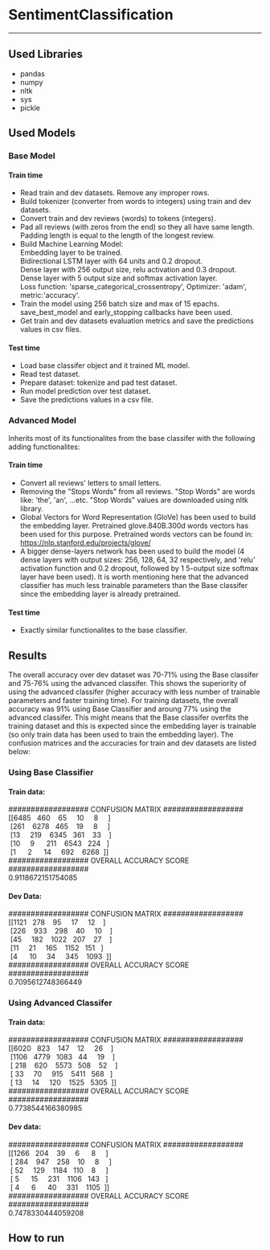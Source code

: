 # SentimentClassification
--------------------------


## Used Libraries
- pandas
- numpy
- nltk
- sys
- pickle

## Used Models  
### Base Model  
#### Train time  
- Read train and dev datasets. Remove any improper rows.  
- Build tokenizer (converter from words to integers) using train and dev datasets.  
- Convert train and dev reviews (words) to tokens (integers).  
- Pad all reviews (with zeros from the end) so they all have same length. Padding length is equal to the length of the longest review.  
- Build Machine Learning Model:  
  Embedding layer to be trained.  
  Bidirectional LSTM layer with 64 units and 0.2 dropout.  
  Dense layer with 256 output size, relu activation and 0.3 dropout.  
  Dense layer with 5 output size and softmax activation layer.  
  Loss function: 'sparse_categorical_crossentropy', Optimizer: 'adam', metric:'accuracy'.
- Train the model using 256 batch size and max of 15 epachs. save_best_model and early_stopping callbacks have been used.  
- Get train and dev datasets evaluation metrics and save the predictions values in csv files.
#### Test time  
- Load base classifer object and it trained ML model.
- Read test dataset.
- Prepare dataset: tokenize and pad test dataset.
- Run model prediction over test dataset.
- Save the predictions values in a csv file.
### Advanced Model  
Inherits most of its functionalites from the base classifer with the following adding functionalites:
#### Train time  
- Convert all reviews' letters to small letters.
- Removing the "Stops Words" from all reviews. "Stop Words" are words like: 'the', 'an', ...etc. "Stop Words" values are downloaded using nltk library.
- Global Vectors for Word Representation (GloVe) has been used to build the embedding layer. Pretrained glove.840B.300d words vectors has been used for this purpose. Pretrained words vectors can be found in: https://nlp.stanford.edu/projects/glove/
- A bigger dense-layers network has been used to build the model (4 dense layers with output sizes: 256, 128, 64, 32 respectively, and 'relu' activation function and 0.2 dropout, followed by 1 5-output size softmax layer have been used). It is worth mentioning here that the advanced classifier has much less trainable parameters than the Base classifer since the embedding layer is already pretrained. 
#### Test time  
- Exactly similar functionalites to the base classifier.

## Results  
The overall accuracy over dev dataset was 70-71% using the Base classifer and 75-76% using the advanced classifer. This shows the superiority of using the advanced classifer (higher accuracy with less number of trainable parameters and faster training time). For training datasets, the overall accuracy was 91% using Base Classifier and aroung 77% using the advanced classifer. This might means that the Base classifer overfits the training dataset and this is expected since the embedding layer is trainable (so only train data has been used to train the embedding layer). The confusion matrices and the accuracies for train and dev datasets are listed below:
### Using Base Classifier
#### Train data:
################## CONFUSION MATRIX ##################  
[[6485&nbsp;&nbsp;  460&nbsp;&nbsp;&nbsp;   65&nbsp;&nbsp;&nbsp;&nbsp;   10&nbsp;&nbsp;&nbsp;&nbsp;    8&nbsp;&nbsp;&nbsp;&nbsp;&nbsp;]  
&nbsp;[261&nbsp;&nbsp;&nbsp; 6278&nbsp;&nbsp;  465&nbsp;&nbsp;&nbsp;   19&nbsp;&nbsp;&nbsp;&nbsp;    8&nbsp;&nbsp;&nbsp;&nbsp;&nbsp;]  
&nbsp;[13&nbsp;&nbsp;&nbsp;&nbsp;  219&nbsp;&nbsp;&nbsp; 6345&nbsp;&nbsp;  361&nbsp;&nbsp;&nbsp;   33&nbsp;&nbsp;&nbsp;&nbsp;]  
&nbsp;[10&nbsp;&nbsp;&nbsp;&nbsp;    9&nbsp;&nbsp;&nbsp;&nbsp;&nbsp;  211&nbsp;&nbsp;&nbsp; 6543&nbsp;&nbsp;  224&nbsp;&nbsp;&nbsp;]  
&nbsp;[1&nbsp;&nbsp;&nbsp;&nbsp;&nbsp;    2&nbsp;&nbsp;&nbsp;&nbsp;&nbsp;   14&nbsp;&nbsp;&nbsp;&nbsp;  692&nbsp;&nbsp;&nbsp; 6268&nbsp;&nbsp;]]  
################## OVERALL ACCURACY SCORE ##################  
0.9118672151754085  
#### Dev Data:  
################## CONFUSION MATRIX ##################  
[[1121&nbsp;&nbsp;  278&nbsp;&nbsp;&nbsp;   95&nbsp;&nbsp;&nbsp;&nbsp;    17&nbsp;&nbsp;&nbsp;&nbsp;    12&nbsp;&nbsp;&nbsp;&nbsp;]  
&nbsp;[226&nbsp;&nbsp;&nbsp;   933&nbsp;&nbsp;&nbsp;   298&nbsp;&nbsp;&nbsp;   40&nbsp;&nbsp;&nbsp;&nbsp;    10&nbsp;&nbsp;&nbsp;&nbsp;]  
&nbsp;[45&nbsp;&nbsp;&nbsp;&nbsp;   	182&nbsp;&nbsp;&nbsp;   1022&nbsp;&nbsp;  207&nbsp;&nbsp;&nbsp;   27&nbsp;&nbsp;&nbsp;&nbsp;]  
&nbsp;[11&nbsp;&nbsp;&nbsp;&nbsp;    21&nbsp;&nbsp;&nbsp;&nbsp;    165&nbsp;&nbsp;&nbsp;   1152&nbsp;&nbsp;  151&nbsp;&nbsp;&nbsp;]  
&nbsp;[4&nbsp;&nbsp;&nbsp;&nbsp;&nbsp;     10&nbsp;&nbsp;&nbsp;&nbsp;    34&nbsp;&nbsp;&nbsp;&nbsp;    345&nbsp;&nbsp;&nbsp;   1093&nbsp;&nbsp;]]  
################## OVERALL ACCURACY SCORE ##################  
0.7095612748366449  
### Using Advanced Classifer
#### Train data:
################## CONFUSION MATRIX ##################  
[[6020&nbsp;&nbsp;  823&nbsp;&nbsp;&nbsp;  147&nbsp;&nbsp;&nbsp;   12&nbsp;&nbsp;&nbsp;&nbsp;   26&nbsp;&nbsp;&nbsp;&nbsp;]  
&nbsp;[1106&nbsp;&nbsp; 4779&nbsp;&nbsp; 1083&nbsp;&nbsp;   44&nbsp;&nbsp;&nbsp;&nbsp;   19&nbsp;&nbsp;&nbsp;&nbsp;]  
&nbsp;[ 218&nbsp;&nbsp;&nbsp;  620&nbsp;&nbsp;&nbsp; 5573&nbsp;&nbsp;  508&nbsp;&nbsp;&nbsp;   52&nbsp;&nbsp;&nbsp;&nbsp;]  
&nbsp;[  33&nbsp;&nbsp;&nbsp;&nbsp;   70&nbsp;&nbsp;&nbsp;&nbsp;  915&nbsp;&nbsp;&nbsp; 5411&nbsp;&nbsp;  568&nbsp;&nbsp;&nbsp;]  
&nbsp;[  13&nbsp;&nbsp;&nbsp;&nbsp;   14&nbsp;&nbsp;&nbsp;&nbsp;  120&nbsp;&nbsp;&nbsp; 1525&nbsp;&nbsp; 5305&nbsp;&nbsp;]]  
################## OVERALL ACCURACY SCORE ##################  
0.7738544166380985  
#### Dev data:
################## CONFUSION MATRIX ##################  
[[1266&nbsp;&nbsp;  204&nbsp;&nbsp;&nbsp;   39&nbsp;&nbsp;&nbsp;&nbsp;    6&nbsp;&nbsp;&nbsp;&nbsp;&nbsp;    8&nbsp;&nbsp;&nbsp;&nbsp;&nbsp;]  
&nbsp;[ 284&nbsp;&nbsp;&nbsp;  947&nbsp;&nbsp;&nbsp;  258&nbsp;&nbsp;&nbsp;   10&nbsp;&nbsp;&nbsp;&nbsp;    8&nbsp;&nbsp;&nbsp;&nbsp;&nbsp;]  
&nbsp;[  52&nbsp;&nbsp;&nbsp;&nbsp;  129&nbsp;&nbsp;&nbsp; 1184&nbsp;&nbsp;  110&nbsp;&nbsp;&nbsp;    8&nbsp;&nbsp;&nbsp;&nbsp;&nbsp;]  
&nbsp;[   5&nbsp;&nbsp;&nbsp;&nbsp;&nbsp;   15&nbsp;&nbsp;&nbsp;&nbsp;  231&nbsp;&nbsp;&nbsp; 1106&nbsp;&nbsp;  143&nbsp;&nbsp;&nbsp;]  
&nbsp;[   4&nbsp;&nbsp;&nbsp;&nbsp;&nbsp;    6&nbsp;&nbsp;&nbsp;&nbsp;&nbsp;   40&nbsp;&nbsp;&nbsp;&nbsp;  331&nbsp;&nbsp;&nbsp; 1105&nbsp;&nbsp;]]  
################## OVERALL ACCURACY SCORE ##################  
0.7478330444059208  

## How to run  
